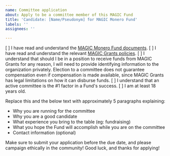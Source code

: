 ```yaml
---
name: Committee application
about: Apply to be a committee member of this MAGIC Fund
title: 'Candidate: [Name/Pseudonym] for MAGIC Monero Fund'
labels: ''
assignees: ''

---
```


[ ] I have read and understand the [MAGIC Monero Fund documents](https://magicgrants.org/funds/monero/).
[ ] I have read and understand the relevant [MAGIC Grants policies](https://magicgrants.org/about/documentation/).
[ ] I understand that should I be in a position to receive funds from MAGIC Grants for any reason, I will need to provide identifying information to the organization privately. Election to a committee does not guarantee compensation even if compensation is made available, since MAGIC Grants has legal limitations on how it can disburse funds.
[ ] I understand that an active committee is the #1 factor in a Fund's success.
[ ] I am at least 18 years old.


Replace this and the below text with approximately 5 paragraphs explaining:
* Why you are running for the committee
* Why you are a good candidate
* What experience you bring to the table (eg: fundraising)
* What you hope the Fund will accomplish while you are on the committee
* Contact information (optional)

Make sure to submit your application before the due date, and please campaign ethically in the community! Good luck, and thanks for applying!

